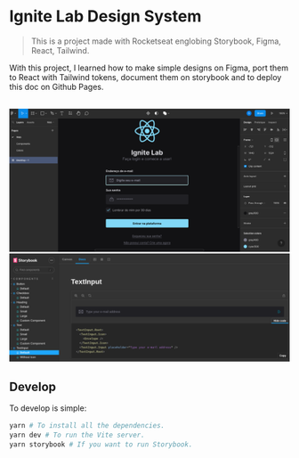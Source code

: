 # Ignite Lab Design System

> This is a project made with Rocketseat englobing Storybook, Figma, React, Tailwind.

With this project, I learned how to make simple designs on Figma, port them to React with Tailwind tokens, document them on storybook and to deploy this doc on Github Pages.

<br />

<img src="./screenshots/figma.png" alt="The project on Figma" />

<img src="./screenshots/storybook-ghpages.png" alt="The Storybook" />

<br />

## Develop

To develop is simple:

```sh
yarn # To install all the dependencies.
yarn dev # To run the Vite server.
yarn storybook # If you want to run Storybook.
```
